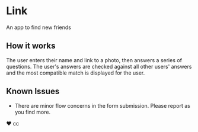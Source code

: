 # Link
An app to find new friends

## How it works
The user enters their name and link to a photo, then answers a series of questions. The user's answers are checked against all other users' answers and the most compatible match is displayed for the user.

## Known Issues
* There are minor flow concerns in the form submission. Please report as you find more.

♥︎ cc